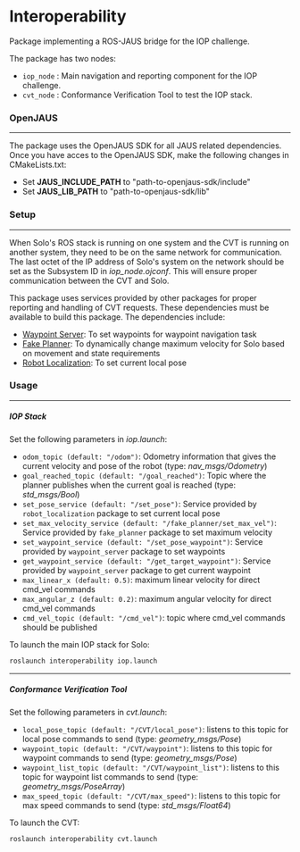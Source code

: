 # Interoperability

Package implementing a ROS-JAUS bridge for the IOP challenge.

The package has two nodes:
* `iop_node` : Main navigation and reporting component for the IOP challenge.
* `cvt_node` : Conformance Verification Tool to test the IOP stack.

### OpenJAUS

---

The package uses the OpenJAUS SDK for all JAUS related dependencies.
Once you have acces to the OpenJAUS SDK, make the following changes in CMakeLists.txt:
* Set **JAUS_INCLUDE_PATH** to "path-to-openjaus-sdk/include"
* Set **JAUS_LIB_PATH** to "path-to-openjaus-sdk/lib"

### Setup

---

When Solo's ROS stack is running on one system and the CVT is running on another system, they need to be on the same network for communication.
The last octet of the IP address of Solo's system on the network should be set as the Subsystem ID in *iop_node.ojconf*.
This will ensure proper communication between the CVT and Solo.

This package uses services provided by other packages for proper reporting and handling of CVT requests. These dependencies must be available to build this package.
The dependencies include:
* [Waypoint Server](https://github.com/Project-MANAS/waypoint_server): To set waypoints for waypoint navigation task
* [Fake Planner](https://github.com/Project-MANAS/fake_planner): To dynamically change maximum velocity for Solo based on movement and state requirements
* [Robot Localization](https://github.com/cra-ros-pkg/robot_localization): To set current local pose

### Usage

---

##### IOP Stack
Set the following parameters in *iop.launch*:  
  - `odom_topic (default: "/odom")`: Odometry information that gives the current velocity and pose of the robot (type: *nav_msgs/Odometry*)
  - `goal_reached_topic (default: "/goal_reached")`: Topic where the planner publishes when the current goal is reached (type: *std_msgs/Bool*) 
  - `set_pose_service (default: "/set_pose")`: Service provided by `robot_localization` package to set current local pose
  - `set_max_velocity_service (default: "/fake_planner/set_max_vel")`: Service provided by `fake_planner` package to set maximum velocity
  - `set_waypoint_service (default: "/set_pose_waypoint")`: Service provided by `waypoint_server` package to set waypoints
  - `get_waypoint_service (default: "/get_target_waypoint")`: Service provided by `waypoint_server` package to get current waypoint
  - `max_linear_x (default: 0.5)`: maximum linear velocity for direct cmd_vel commands
  - `max_angular_z (default: 0.2)`: maximum angular velocity for direct cmd_vel commands
  - `cmd_vel_topic (default: "/cmd_vel")`: topic where cmd_vel commands should be published

To launch the main IOP stack for Solo:
```bash
roslaunch interoperability iop.launch
```
---

##### Conformance Verification Tool
Set the following parameters in *cvt.launch*:
  - `local_pose_topic (default: "/CVT/local_pose")`: listens to this topic for local pose commands to send (type: *geometry_msgs/Pose*)
  - `waypoint_topic (default: "/CVT/waypoint")`: listens to this topic for waypoint commands to send (type: *geometry_msgs/Pose*)
  - `waypoint_list_topic (default: "/CVT/waypoint_list")`: listens to this topic for waypoint list commands to send (type: *geometry_msgs/PoseArray*)
  - `max_speed_topic (default: "/CVT/max_speed")`: listens to this topic for max speed commands to send (type: *std_msgs/Float64*)

To launch the CVT:
```bash
roslaunch interoperability cvt.launch
```
